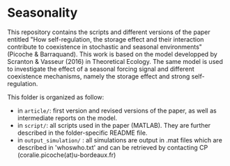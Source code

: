 # Seasonality
This repository contains the scripts and different versions of the paper entitled "How self-regulation, the storage effect and their interaction contribute to coexistence in stochastic and seasonal environments" (Picoche & Barraquand). This work is based on the model developped by Scranton & Vasseur (2016) in Theoretical Ecology. The same model is used to investigate the effect of a seasonal forcing signal and different coexistence mechanisms, namely the storage effect and strong self-regulation. 

This folder is organized as follow:
* in `article/`: first version and revised versions of the paper, as well as intermediate reports on the model.
* in `script/`: all scripts used in the paper (MATLAB). They are further described in the folder-specific README file.
* in `output_simulation/` : all simulations are output in .mat files which are described in 'whoswho.txt' and can be retrieved by contacting CP (coralie.picoche(at)u-bordeaux.fr)

